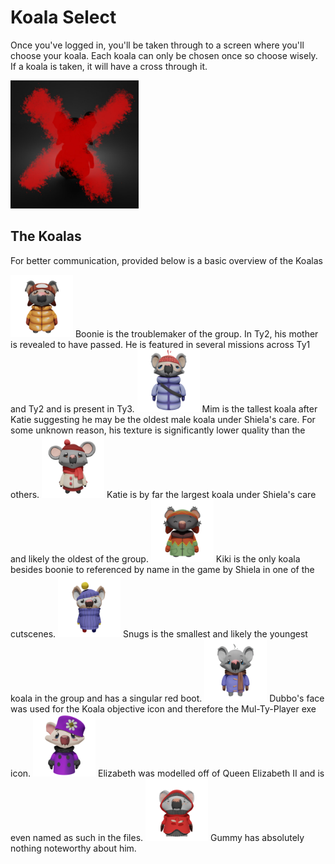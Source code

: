 # Koala Select

Once you've logged in, you'll be taken through to a screen where you'll choose your koala. Each koala can only be chosen once so choose wisely. If a koala is taken, it will have a cross through it.

<img title="" src="../Images/Boonie.jpg" alt="Koala Select Blocked" width="205" data-align="center">

## The Koalas

For better communication, provided below is a basic overview of the Koalas

<img title="" src="../Images/Boonie.png" alt="" data-align="left" width="100">
Boonie is the troublemaker of the group. In Ty2, his mother is revealed to have passed. He is featured in several missions across Ty1 and Ty2 and is present in Ty3.

<img title="" src="../Images/Mim.png" alt="" data-align="left" width="100">
Mim is the tallest koala after Katie suggesting he may be the oldest male koala under Shiela's care. For some unknown reason, his texture is significantly lower quality than the others.

<img title="" src="../Images/Katie.png" alt="" data-align="left" width="100">
Katie is by far the largest koala under Shiela's care and likely the oldest of the group.

<img title="" src="../Images/Kiki.png" alt="" data-align="left" width="100">
Kiki is the only koala besides boonie to referenced by name in the game by Shiela in one of the cutscenes.

<img title="" src="../Images/Snugs.png" alt="" data-align="left" width="100">
Snugs is the smallest and likely the youngest koala in the group and has a singular red boot.

<img title="" src="../Images/Dubbo.png" alt="" data-align="left" width="100">
Dubbo's face was used for the Koala objective icon and therefore the Mul-Ty-Player exe icon.

<img title="" src="../Images/Elizabeth.png" alt="" data-align="left" width="100">
Elizabeth was modelled off of Queen Elizabeth II and is even named as such in the files.

<img title="" src="../Images/Gummy.png" alt="" data-align="left" width="100">
Gummy has absolutely nothing noteworthy about him.
